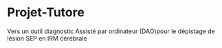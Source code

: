 # Projet-Tutore
Vers un outil diagnostic Assisté par ordinateur (DAO)pour le dépistage de lésion SEP en IRM cérébrale
